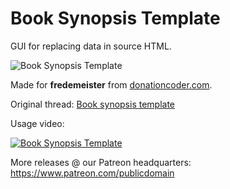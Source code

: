 # Book Synopsis Template
GUI for replacing data in source HTML.

![Book Synopsis Template](https://i.imgsafe.org/a1/a1f8e8e1ee.png)

Made for **fredemeister** from [donationcoder.com](https://www.donationcoder.com).

Original thread: [Book synopsis template](https://www.donationcoder.com/forum/index.php?topic=48893.0)

Usage video:

[![Book Synopsis Template](http://img.youtube.com/vi/Gs-dxpULKVc/0.jpg)](http://www.youtube.com/watch?v=Gs-dxpULKVc "Book Synopsis Template")

More releases @ our Patreon headquarters:
https://www.patreon.com/publicdomain